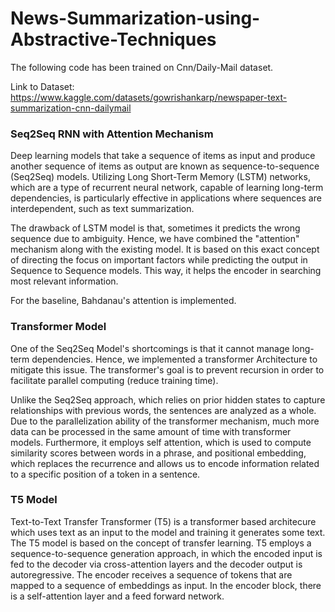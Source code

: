 # News-Summarization-using-Abstractive-Techniques
The following code has been trained on Cnn/Daily-Mail dataset.

Link to Dataset: https://www.kaggle.com/datasets/gowrishankarp/newspaper-text-summarization-cnn-dailymail

### Seq2Seq RNN with Attention Mechanism
        
Deep learning models that take a sequence of items as input and produce another sequence of items as output are known as sequence-to-sequence (Seq2Seq) models. Utilizing Long Short-Term Memory (LSTM) networks, which are a type of recurrent neural network, capable of learning long-term dependencies, is particularly effective in applications where sequences are interdependent, such as text summarization.
        
The drawback of LSTM model is that, sometimes it predicts the wrong sequence due to ambiguity. Hence, we have combined the "attention" mechanism along with the existing model. It is based on this exact concept of directing the focus on important factors while predicting the output in Sequence to Sequence models. This way, it helps the encoder in searching most relevant information.

For the baseline, Bahdanau's attention is implemented.

### Transformer Model

One of the Seq2Seq Model's shortcomings is that it cannot manage long-term dependencies. Hence, we implemented a transformer Architecture to mitigate this issue. The transformer's goal is to prevent recursion in order to facilitate parallel computing (reduce training time).

Unlike the Seq2Seq approach, which relies on prior hidden states to capture relationships with previous words, the sentences are analyzed as a whole. Due to the parallelization ability of the transformer mechanism, much more data can be processed in the same amount of time with transformer models. Furthermore, it employs self attention, which is used to compute similarity scores between words in a phrase, and positional embedding, which replaces the recurrence and allows us to encode information related to a specific position of a token in a sentence.

### T5 Model
Text-to-Text Transfer Transformer (T5) is a transformer based architecure which uses text as an input to the model and training it generates some text. The T5 model is based on the concept of transfer learning. T5 employs a sequence-to-sequence generation approach, in which the encoded input is fed to the decoder via cross-attention layers and the decoder output is autoregressive. The encoder receives a sequence of tokens that are mapped to a sequence of embeddings as input. In the encoder block, there is a self-attention layer and a feed forward network. 

